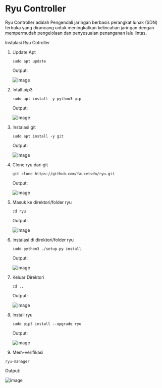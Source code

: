 # Ryu Controller
Ryu Controller adalah Pengendali jaringan berbasis perangkat lunak (SDN) terbuka yang dirancang untuk meningkatkan kelincahan jaringan dengan mempermudah pengelolaan dan penyesuaian penanganan lalu lintas.

Instalasi Ryu Cotroller
1. Update Apt
    ```
    sudo apt update
    ```
    Output:
   
    ![image](https://hackmd.io/_uploads/SkmEFQUpyl.png)
3. Intall pip3
    ```
    sudo apt install -y python3-pip
    ```
    Output:
   
    ![image](https://hackmd.io/_uploads/ByctK7L61l.png)
5. Instalasi git
    ```
    sudo apt install -y git
    ```
    Output:
   
    ![image](https://hackmd.io/_uploads/BJuCFXUpyl.png)
7. Clone ryu dari git
    ```
    git clone https://github.com/faucetsdn/ryu.git
    ```
    Output:

   ![image](https://hackmd.io/_uploads/HyWBc7861g.png)
9. Masuk ke direktori/folder ryu
    ```
    cd ryu
    ```
    Output:
   
    ![image](https://hackmd.io/_uploads/H1QjcQUakx.png)
11. Instalasi di direktori/folder ryu
    ```
    sudo python3 ./setup.py install
    ```
    Output:
    
    ![image](https://hackmd.io/_uploads/Skq84BITke.png)
13. Keluar Direktori
    ```
    cd ..
    ```
    Output:
    
    ![image](https://hackmd.io/_uploads/H1CyJN8a1l.png)
15. Install ryu
    ```
    sudo pip3 install --upgrade ryu
    ```
    Output:
    
    ![image](https://hackmd.io/_uploads/SyHMHrLp1x.png)

17. Mem-verifikasi
   ```
   ryu-manager
   ```
   Output:
   
   ![image](https://hackmd.io/_uploads/BJA8UHUaye.png)
